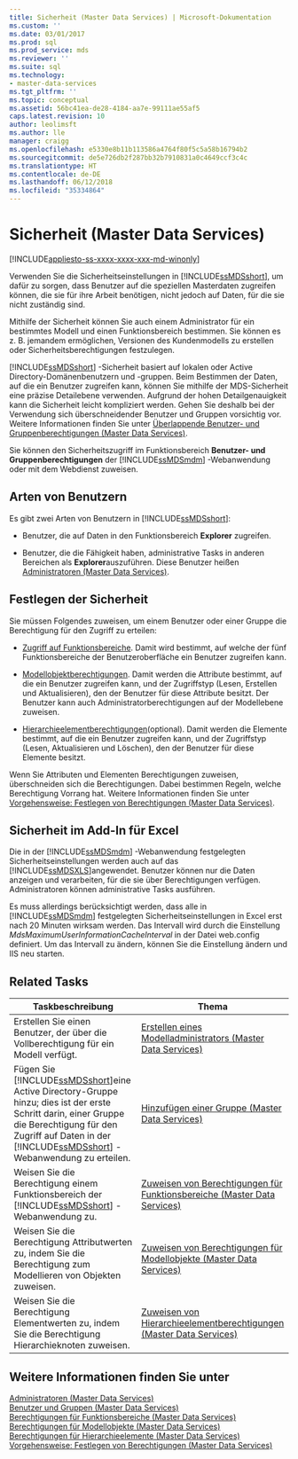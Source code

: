 ```yaml
---
title: Sicherheit (Master Data Services) | Microsoft-Dokumentation
ms.custom: ''
ms.date: 03/01/2017
ms.prod: sql
ms.prod_service: mds
ms.reviewer: ''
ms.suite: sql
ms.technology:
- master-data-services
ms.tgt_pltfrm: ''
ms.topic: conceptual
ms.assetid: 56bc41ea-de28-4184-aa7e-99111ae55af5
caps.latest.revision: 10
author: leolimsft
ms.author: lle
manager: craigg
ms.openlocfilehash: e5330e8b11b113586a4764f80f5c5a58b16794b2
ms.sourcegitcommit: de5e726db2f287bb32b7910831a0c4649ccf3c4c
ms.translationtype: HT
ms.contentlocale: de-DE
ms.lasthandoff: 06/12/2018
ms.locfileid: "35334864"
---
```

# <a name="security-master-data-services"></a>Sicherheit (Master Data Services)

[!INCLUDE[appliesto-ss-xxxx-xxxx-xxx-md-winonly](../includes/appliesto-ss-xxxx-xxxx-xxx-md-winonly.md)]

  Verwenden Sie die Sicherheitseinstellungen in [!INCLUDE[ssMDSshort](../includes/ssmdsshort-md.md)], um dafür zu sorgen, dass Benutzer auf die speziellen Masterdaten zugreifen können, die sie für ihre Arbeit benötigen, nicht jedoch auf Daten, für die sie nicht zuständig sind.  
  
 Mithilfe der Sicherheit können Sie auch einem Administrator für ein bestimmtes Modell und einen Funktionsbereich bestimmen. Sie können es z. B. jemandem ermöglichen, Versionen des Kundenmodells zu erstellen oder Sicherheitsberechtigungen festzulegen.  
  
 [!INCLUDE[ssMDSshort](../includes/ssmdsshort-md.md)] -Sicherheit basiert auf lokalen oder Active Directory-Domänenbenutzern und -gruppen. Beim Bestimmen der Daten, auf die ein Benutzer zugreifen kann, können Sie mithilfe der MDS-Sicherheit eine präzise Detailebene verwenden. Aufgrund der hohen Detailgenauigkeit kann die Sicherheit leicht kompliziert werden. Gehen Sie deshalb bei der Verwendung sich überschneidender Benutzer und Gruppen vorsichtig vor. Weitere Informationen finden Sie unter [Überlappende Benutzer- und Gruppenberechtigungen &#40;Master Data Services&#41;](../master-data-services/overlapping-user-and-group-permissions-master-data-services.md).  
  
 Sie können den Sicherheitszugriff im Funktionsbereich **Benutzer- und Gruppenberechtigungen** der [!INCLUDE[ssMDSmdm](../includes/ssmdsmdm-md.md)] -Webanwendung oder mit dem Webdienst zuweisen.  
  
## <a name="types-of-users"></a>Arten von Benutzern  
 Es gibt zwei Arten von Benutzern in [!INCLUDE[ssMDSshort](../includes/ssmdsshort-md.md)]:  
  
-   Benutzer, die auf Daten in den Funktionsbereich **Explorer** zugreifen.  
  
-   Benutzer, die die Fähigkeit haben, administrative Tasks in anderen Bereichen als **Explorer**auszuführen. Diese Benutzer heißen [Administratoren &#40;Master Data Services&#41;](../master-data-services/administrators-master-data-services.md).  
  
## <a name="how-to-set-security"></a>Festlegen der Sicherheit  
 Sie müssen Folgendes zuweisen, um einem Benutzer oder einer Gruppe die Berechtigung für den Zugriff zu erteilen:  
  
-   [Zugriff auf Funktionsbereiche](../master-data-services/functional-area-permissions-master-data-services.md). Damit wird bestimmt, auf welche der fünf Funktionsbereiche der Benutzeroberfläche ein Benutzer zugreifen kann.  
  
-   [Modellobjektberechtigungen](../master-data-services/model-object-permissions-master-data-services.md). Damit werden die Attribute bestimmt, auf die ein Benutzer zugreifen kann, und der Zugriffstyp (Lesen, Erstellen und Aktualisieren), den der Benutzer für diese Attribute besitzt. Der Benutzer kann auch Administratorberechtigungen auf der Modellebene zuweisen.  
  
-   [Hierarchieelementberechtigungen](../master-data-services/hierarchy-member-permissions-master-data-services.md)(optional). Damit werden die Elemente bestimmt, auf die ein Benutzer zugreifen kann, und der Zugriffstyp (Lesen, Aktualisieren und Löschen), den der Benutzer für diese Elemente besitzt.  
  
 Wenn Sie Attributen und Elementen Berechtigungen zuweisen, überschneiden sich die Berechtigungen. Dabei bestimmen Regeln, welche Berechtigung Vorrang hat. Weitere Informationen finden Sie unter [Vorgehensweise: Festlegen von Berechtigungen &#40;Master Data Services&#41;](../master-data-services/how-permissions-are-determined-master-data-services.md).  
  
## <a name="security-in-the-add-in-for-excel"></a>Sicherheit im Add-In für Excel  
 Die in der [!INCLUDE[ssMDSmdm](../includes/ssmdsmdm-md.md)] -Webanwendung festgelegten Sicherheitseinstellungen werden auch auf das [!INCLUDE[ssMDSXLS](../includes/ssmdsxls-md.md)]angewendet. Benutzer können nur die Daten anzeigen und verarbeiten, für die sie über Berechtigungen verfügen. Administratoren können administrative Tasks ausführen.  
  
 Es muss allerdings berücksichtigt werden, dass alle in [!INCLUDE[ssMDSmdm](../includes/ssmdsmdm-md.md)] festgelegten Sicherheitseinstellungen in Excel erst nach 20 Minuten wirksam werden. Das Intervall wird durch die Einstellung *MdsMaximumUserInformationCacheInterval* in der Datei web.config definiert. Um das Intervall zu ändern, können Sie die Einstellung ändern und IIS neu starten.  
  
## <a name="related-tasks"></a>Related Tasks  
  
|Taskbeschreibung|Thema|  
|----------------------|-----------|  
|Erstellen Sie einen Benutzer, der über die Vollberechtigung für ein Modell verfügt.|[Erstellen eines Modelladministrators &#40;Master Data Services&#41;](../master-data-services/create-a-model-administrator-master-data-services.md)|  
|Fügen Sie [!INCLUDE[ssMDSshort](../includes/ssmdsshort-md.md)]eine Active Directory-Gruppe hinzu; dies ist der erste Schritt darin, einer Gruppe die Berechtigung für den Zugriff auf Daten in der [!INCLUDE[ssMDSshort](../includes/ssmdsshort-md.md)] -Webanwendung zu erteilen.|[Hinzufügen einer Gruppe &#40;Master Data Services&#41;](../master-data-services/add-a-group-master-data-services.md)|  
|Weisen Sie die Berechtigung einem Funktionsbereich der [!INCLUDE[ssMDSshort](../includes/ssmdsshort-md.md)] -Webanwendung zu.|[Zuweisen von Berechtigungen für Funktionsbereiche &#40;Master Data Services&#41;](../master-data-services/assign-functional-area-permissions-master-data-services.md)|  
|Weisen Sie die Berechtigung Attributwerten zu, indem Sie die Berechtigung zum Modellieren von Objekten zuweisen.|[Zuweisen von Berechtigungen für Modellobjekte &#40;Master Data Services&#41;](../master-data-services/assign-model-object-permissions-master-data-services.md)|  
|Weisen Sie die Berechtigung Elementwerten zu, indem Sie die Berechtigung Hierarchieknoten zuweisen.|[Zuweisen von Hierarchieelementberechtigungen &#40;Master Data Services&#41;](../master-data-services/assign-hierarchy-member-permissions-master-data-services.md)|  
  
## <a name="see-also"></a>Weitere Informationen finden Sie unter  
 [Administratoren &#40;Master Data Services&#41;](../master-data-services/administrators-master-data-services.md)   
 [Benutzer und Gruppen &#40;Master Data Services&#41;](../master-data-services/users-and-groups-master-data-services.md)   
 [Berechtigungen für Funktionsbereiche &#40;Master Data Services&#41;](../master-data-services/functional-area-permissions-master-data-services.md)   
 [Berechtigungen für Modellobjekte &#40;Master Data Services&#41;](../master-data-services/model-object-permissions-master-data-services.md)   
 [Berechtigungen für Hierarchieelemente &#40;Master Data Services&#41;](../master-data-services/hierarchy-member-permissions-master-data-services.md)   
 [Vorgehensweise: Festlegen von Berechtigungen &#40;Master Data Services&#41;](../master-data-services/how-permissions-are-determined-master-data-services.md)  
  
  
